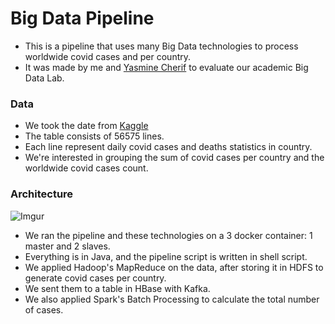 # Big Data Pipeline 

- This is a pipeline that uses many Big Data technologies to process worldwide covid cases and per country.
- It was made by me and [Yasmine Cherif](https://github.com/CherifYasmine) to evaluate our academic Big Data Lab.

### Data
- We took the date  from [Kaggle](https://www.kaggle.com/datasets/ghassen1302/coronavirus-tunisia?select=world_daily_number_of_cases.csv.csv)
- The table consists of 56575 lines.
- Each line represent daily covid cases and deaths statistics in country.
- We're interested in grouping the sum of covid cases per country and the worldwide covid cases count.

### Architecture
![Imgur](https://i.imgur.com/Zgyx7AI.png)
- We ran the pipeline and these technologies on a 3 docker container: 1 master and 2 slaves.
- Everything is in Java, and the pipeline script is written in shell script.
- We applied Hadoop's MapReduce on the data, after storing it in HDFS to generate covid cases per country.
- We sent them to a table in HBase with Kafka.
- We also applied Spark's Batch Processing to calculate the total number of cases.

